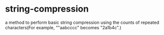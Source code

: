 # string-compression
 a method to perform basic string compression using the counts of repeated characters(For example,  ""aabcccc" becomes "2a1b4c".)
